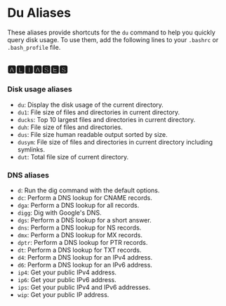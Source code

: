 # Du Aliases

These aliases provide shortcuts for the `du` command to help you
quickly query disk usage. To use them, add the following lines to your
`.bashrc` or `.bash_profile` file.

## 🅰🅻🅸🅰🆂🅴🆂

### Disk usage aliases

- `du`: Display the disk usage of the current directory.
- `du1`: File size of files and directories in current directory.
- `ducks`: Top 10 largest files and directories in current directory.
- `duh`: File size of files and directories.
- `dus`: File size human readable output sorted by size.
- `dusym`: File size of files and directories in current directory including symlinks.
- `dut`: Total file size of current directory.

### DNS aliases

- `d`: Run the dig command with the default options.
- `dc`: Perform a DNS lookup for CNAME records.
- `dga`: Perform a DNS lookup for all records.
- `digg`: Dig with Google's DNS.
- `dgs`: Perform a DNS lookup for a short answer.
- `dns`: Perform a DNS lookup for NS records.
- `dmx`: Perform a DNS lookup for MX records.
- `dptr`: Perform a DNS lookup for PTR records.
- `dt`: Perform a DNS lookup for TXT records.
- `d4`: Perform a DNS lookup for an IPv4 address.
- `d6`: Perform a DNS lookup for an IPv6 address.
- `ip4`: Get your public IPv4 address.
- `ip6`: Get your public IPv6 address.
- `ips`: Get your public IPv4 and IPv6 addresses.
- `wip`: Get your public IP address.
